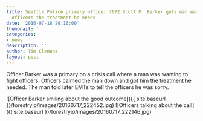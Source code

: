 ```yaml
---
title: Seattle Police primary officer 7672 Scott M. Barker gets man wanting to fight
  officers the treatment he needs
date: '2016-07-18 20:16:00'
thumbnail: ''
categories:
- news
description: ''
author: Tim Clemans
layout: post
---
```

Officer Barker was a primary on a crisis call where a man was wanting to fight officers. Officers calmed the man down and got him the treatment he needed. The man told later EMTs to tell the officers he was sorry.

![Officer Barker smiling about the good outcome]({{ site.baseurl }}/forestryio/images/20160717_222452.jpg)
![Officers talking about the call]({{ site.baseurl }}/forestryio/images/20160717_222146.jpg)